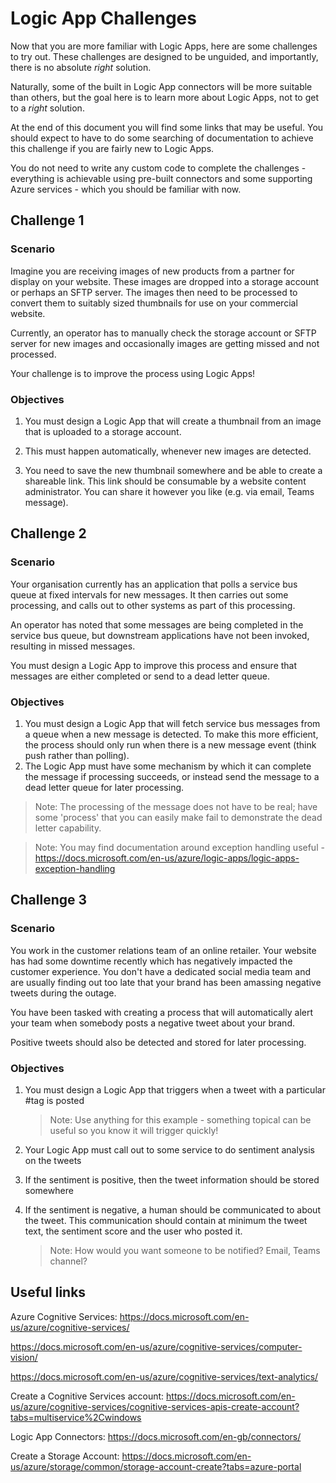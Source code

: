 # Logic App Challenges

Now that you are more familiar with Logic Apps, here are some challenges to try out.  These challenges are designed to be unguided, and importantly, there is no absolute *right* solution.

Naturally, some of the built in Logic App connectors will be more suitable than others, but the goal here is to learn more about Logic Apps, not to get to a *right* solution. 

At the end of this document you will find some links that may be useful. You should expect to have to do some searching of documentation to achieve this challenge if you are fairly new to Logic Apps.

You do not need to write any custom code to complete the challenges - everything is achievable using pre-built connectors and some supporting Azure services - which you should be familiar with now.


## Challenge 1

### Scenario

Imagine you are receiving images of new products from a partner for display on your website. These images are dropped into a storage account or perhaps an SFTP server. The images then need to be processed to convert them to suitably sized thumbnails for use on your commercial website.

Currently, an operator has to manually check the storage account or SFTP server for new images and occasionally images are getting missed and not processed.

Your challenge is to improve the process using Logic Apps!



### Objectives

1. You must design a Logic App that will create a thumbnail from an image that is uploaded to a storage account.

1. This must happen automatically, whenever new images are detected. 

1. You need to save the new thumbnail somewhere and be able to create a shareable link. This link should be consumable by a website content administrator. You can share it however you like (e.g. via email, Teams message).



## Challenge 2


### Scenario

Your organisation currently has an application that polls a service bus queue at fixed intervals for new messages.  It then carries out some processing, and calls out to other systems as part of this processing.

An operator has noted that some messages are being completed in the service bus queue, but downstream applications have not been invoked, resulting in missed messages. 

You must design a Logic App to improve this process and ensure that messages are either completed or send to a dead letter queue.

### Objectives

1. You must design a Logic App that will fetch service bus messages from a queue when a new message is detected. To make this more efficient, the process should only run when there is a new message event (think push rather than polling).
1. The Logic App must have some mechanism by which it can complete the message if processing succeeds, or instead send the message to a dead letter queue for later processing. 

>Note: The processing of the message does not have to be real; have some 'process' that you can easily make fail to demonstrate the dead letter capability. 

>Note: You may find documentation around exception handling useful - https://docs.microsoft.com/en-us/azure/logic-apps/logic-apps-exception-handling


## Challenge 3

### Scenario

You work in the customer relations team of an online retailer.  Your website has had some downtime recently which has negatively impacted the customer experience. You don't have a dedicated social media team and are usually finding out too late that your brand has been amassing negative tweets during the outage.  

You have been tasked with creating a process that will automatically alert your team when somebody posts a negative tweet about your brand. 

Positive tweets should also be detected and stored for later processing. 

### Objectives

1. You must design a Logic App that triggers when a tweet with a particular #tag is posted 

    >Note: Use anything for this example - something topical can be useful so you know it will trigger quickly!

1. Your Logic App must call out to some service to do sentiment analysis on the tweets

1. If the sentiment is positive, then the tweet information should be stored somewhere

1. If the sentiment is negative, a human should be communicated to about the tweet. This communication should contain at minimum the tweet text, the sentiment score and the user who posted it.   

    >Note: How would you want someone to be notified? Email, Teams channel? 


## Useful links

Azure Cognitive Services:
https://docs.microsoft.com/en-us/azure/cognitive-services/

https://docs.microsoft.com/en-us/azure/cognitive-services/computer-vision/

https://docs.microsoft.com/en-us/azure/cognitive-services/text-analytics/

Create a Cognitive Services account:
https://docs.microsoft.com/en-us/azure/cognitive-services/cognitive-services-apis-create-account?tabs=multiservice%2Cwindows

Logic App Connectors:
https://docs.microsoft.com/en-gb/connectors/

Create a Storage Account:
https://docs.microsoft.com/en-us/azure/storage/common/storage-account-create?tabs=azure-portal